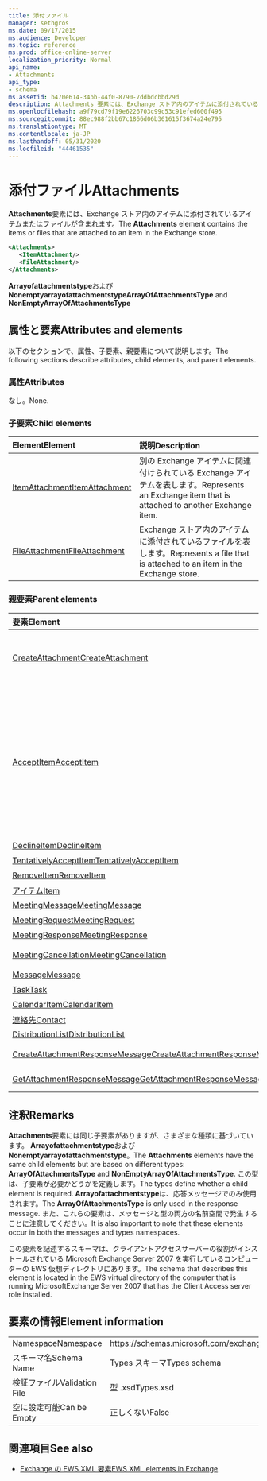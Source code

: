 ```yaml
---
title: 添付ファイル
manager: sethgros
ms.date: 09/17/2015
ms.audience: Developer
ms.topic: reference
ms.prod: office-online-server
localization_priority: Normal
api_name:
- Attachments
api_type:
- schema
ms.assetid: b470e614-34bb-44f0-8790-7ddbdcbbd29d
description: Attachments 要素には、Exchange ストア内のアイテムに添付されているアイテムまたはファイルが含まれます。
ms.openlocfilehash: a9f79cd79f19e6226703c99c53c91efed600f495
ms.sourcegitcommit: 88ec988f2bb67c1866d06b361615f3674a24e795
ms.translationtype: MT
ms.contentlocale: ja-JP
ms.lasthandoff: 05/31/2020
ms.locfileid: "44461535"
---
```

# <a name="attachments"></a><span data-ttu-id="2c93a-103">添付ファイル</span><span class="sxs-lookup"><span data-stu-id="2c93a-103">Attachments</span></span>

<span data-ttu-id="2c93a-104">**Attachments**要素には、Exchange ストア内のアイテムに添付されているアイテムまたはファイルが含まれます。</span><span class="sxs-lookup"><span data-stu-id="2c93a-104">The **Attachments** element contains the items or files that are attached to an item in the Exchange store.</span></span> 
  
```xml
<Attachments>
   <ItemAttachment/>
   <FileAttachment/>
</Attachments>
```

 <span data-ttu-id="2c93a-105">**Arrayofattachmentstype**および**Nonemptyarrayofattachmentstype**</span><span class="sxs-lookup"><span data-stu-id="2c93a-105">**ArrayOfAttachmentsType** and **NonEmptyArrayOfAttachmentsType**</span></span>
## <a name="attributes-and-elements"></a><span data-ttu-id="2c93a-106">属性と要素</span><span class="sxs-lookup"><span data-stu-id="2c93a-106">Attributes and elements</span></span>

<span data-ttu-id="2c93a-107">以下のセクションで、属性、子要素、親要素について説明します。</span><span class="sxs-lookup"><span data-stu-id="2c93a-107">The following sections describe attributes, child elements, and parent elements.</span></span>
  
### <a name="attributes"></a><span data-ttu-id="2c93a-108">属性</span><span class="sxs-lookup"><span data-stu-id="2c93a-108">Attributes</span></span>

<span data-ttu-id="2c93a-109">なし。</span><span class="sxs-lookup"><span data-stu-id="2c93a-109">None.</span></span>
  
### <a name="child-elements"></a><span data-ttu-id="2c93a-110">子要素</span><span class="sxs-lookup"><span data-stu-id="2c93a-110">Child elements</span></span>

|<span data-ttu-id="2c93a-111">**Element**</span><span class="sxs-lookup"><span data-stu-id="2c93a-111">**Element**</span></span>|<span data-ttu-id="2c93a-112">**説明**</span><span class="sxs-lookup"><span data-stu-id="2c93a-112">**Description**</span></span>|
|:-----|:-----|
|[<span data-ttu-id="2c93a-113">ItemAttachment</span><span class="sxs-lookup"><span data-stu-id="2c93a-113">ItemAttachment</span></span>](itemattachment.md) <br/> |<span data-ttu-id="2c93a-114">別の Exchange アイテムに関連付けられている Exchange アイテムを表します。</span><span class="sxs-lookup"><span data-stu-id="2c93a-114">Represents an Exchange item that is attached to another Exchange item.</span></span>  <br/> |
|[<span data-ttu-id="2c93a-115">FileAttachment</span><span class="sxs-lookup"><span data-stu-id="2c93a-115">FileAttachment</span></span>](fileattachment.md) <br/> |<span data-ttu-id="2c93a-116">Exchange ストア内のアイテムに添付されているファイルを表します。</span><span class="sxs-lookup"><span data-stu-id="2c93a-116">Represents a file that is attached to an item in the Exchange store.</span></span>  <br/> |
   
### <a name="parent-elements"></a><span data-ttu-id="2c93a-117">親要素</span><span class="sxs-lookup"><span data-stu-id="2c93a-117">Parent elements</span></span>

|<span data-ttu-id="2c93a-118">**要素**</span><span class="sxs-lookup"><span data-stu-id="2c93a-118">**Element**</span></span>|<span data-ttu-id="2c93a-119">**説明**</span><span class="sxs-lookup"><span data-stu-id="2c93a-119">**Description**</span></span>|
|:-----|:-----|
|[<span data-ttu-id="2c93a-120">CreateAttachment</span><span class="sxs-lookup"><span data-stu-id="2c93a-120">CreateAttachment</span></span>](createattachment.md) <br/> |<span data-ttu-id="2c93a-121">Exchange ストア内のアイテムの添付ファイルを作成するための要求を定義します。</span><span class="sxs-lookup"><span data-stu-id="2c93a-121">Defines a request to create an attachment to an item in the Exchange store.</span></span><br/><br/> <span data-ttu-id="2c93a-122">この要素の XPath 式を次に示します。`/CreateAttachment`</span><span class="sxs-lookup"><span data-stu-id="2c93a-122">The following is the XPath expression to this element:  `/CreateAttachment`</span></span> <br/> |
|[<span data-ttu-id="2c93a-123">AcceptItem</span><span class="sxs-lookup"><span data-stu-id="2c93a-123">AcceptItem</span></span>](acceptitem.md) <br/> | <span data-ttu-id="2c93a-124">会議出席依頼への返信を承諾するかを表します。</span><span class="sxs-lookup"><span data-stu-id="2c93a-124">Represents an Accept reply to a meeting request.</span></span><br/><br/><span data-ttu-id="2c93a-125">この要素の XPath 式の一部を次に示します。</span><span class="sxs-lookup"><span data-stu-id="2c93a-125">The following are some of the XPath expressions to this element:</span></span><ul><li>`/CreateItem/Items`</li><li>`/MeetingRequest/ConflictingMeetings` </li><li>`/SetItemField/CalendarItem/ConflictingMeetings`</li><li>`/AppendToItemField/CalendarItem/ConflictingMeetings`</li><li>`/AcceptItem/Attachments/ItemAttachment/CalendarItem/ConflictingMeetings`</li><li>`/DeclineItem/Attachments/ItemAttachment/CalendarItem/ConflictingMeetings`</li><li>`/UpdateItem/ItemChanges/ItemChange/Updates/AppendToItemField/CalendarItem/AdjacentMeetings`</li><li>`/CreateAttachmentResponseMessage/Attachments/ItemAttachment/CalendarItem/AdjacentMeetings`</li><li>`/GetAttachmentResponseMessage/Attachments/ItemAttachment/CalendarItem/AdjacentMeetings`</li></ul> |
|[<span data-ttu-id="2c93a-126">DeclineItem</span><span class="sxs-lookup"><span data-stu-id="2c93a-126">DeclineItem</span></span>](declineitem.md) <br/> |<span data-ttu-id="2c93a-127">会議出席依頼への返信を拒否することを表します。</span><span class="sxs-lookup"><span data-stu-id="2c93a-127">Represents a Decline reply to a meeting request.</span></span>  <br/> |
|[<span data-ttu-id="2c93a-128">TentativelyAcceptItem</span><span class="sxs-lookup"><span data-stu-id="2c93a-128">TentativelyAcceptItem</span></span>](tentativelyacceptitem.md) <br/> |<span data-ttu-id="2c93a-129">会議出席依頼に対する仮の返信を表します。</span><span class="sxs-lookup"><span data-stu-id="2c93a-129">Represents a Tentative reply to a meeting request.</span></span>  <br/> |
|[<span data-ttu-id="2c93a-130">RemoveItem</span><span class="sxs-lookup"><span data-stu-id="2c93a-130">RemoveItem</span></span>](removeitem.md) <br/> |<span data-ttu-id="2c93a-131">Exchange ストアからアイテムを削除します。</span><span class="sxs-lookup"><span data-stu-id="2c93a-131">Removes an item from the Exchange store.</span></span>  <br/> |
|[<span data-ttu-id="2c93a-132">アイテム</span><span class="sxs-lookup"><span data-stu-id="2c93a-132">Item</span></span>](item.md) <br/> |<span data-ttu-id="2c93a-133">汎用の Exchange アイテムを表します。</span><span class="sxs-lookup"><span data-stu-id="2c93a-133">Represents a generic Exchange item.</span></span>  <br/> |
|[<span data-ttu-id="2c93a-134">MeetingMessage</span><span class="sxs-lookup"><span data-stu-id="2c93a-134">MeetingMessage</span></span>](meetingmessage.md) <br/> |<span data-ttu-id="2c93a-135">Exchange ストア内の会議を表します。</span><span class="sxs-lookup"><span data-stu-id="2c93a-135">Represents a meeting in the Exchange store.</span></span>  <br/> |
|[<span data-ttu-id="2c93a-136">MeetingRequest</span><span class="sxs-lookup"><span data-stu-id="2c93a-136">MeetingRequest</span></span>](meetingrequest.md) <br/> |<span data-ttu-id="2c93a-137">Exchange ストア内の会議出席依頼を表します。</span><span class="sxs-lookup"><span data-stu-id="2c93a-137">Represents a meeting request in the Exchange store.</span></span>  <br/> |
|[<span data-ttu-id="2c93a-138">MeetingResponse</span><span class="sxs-lookup"><span data-stu-id="2c93a-138">MeetingResponse</span></span>](meetingresponse.md) <br/> |<span data-ttu-id="2c93a-139">Exchange ストア内の会議の応答を表します。</span><span class="sxs-lookup"><span data-stu-id="2c93a-139">Represents a meeting response in the Exchange store.</span></span>  <br/> |
|[<span data-ttu-id="2c93a-140">MeetingCancellation</span><span class="sxs-lookup"><span data-stu-id="2c93a-140">MeetingCancellation</span></span>](meetingcancellation.md) <br/> |<span data-ttu-id="2c93a-141">Exchange ストア内の会議の取り消しを表します。</span><span class="sxs-lookup"><span data-stu-id="2c93a-141">Represents a meeting cancellation in the Exchange store.</span></span>  <br/> |
|[<span data-ttu-id="2c93a-142">Message</span><span class="sxs-lookup"><span data-stu-id="2c93a-142">Message</span></span>](message-ex15websvcsotherref.md) <br/> |<span data-ttu-id="2c93a-143">Exchange 電子メールメッセージを表します。</span><span class="sxs-lookup"><span data-stu-id="2c93a-143">Represents an Exchange e-mail message.</span></span>  <br/> |
|[<span data-ttu-id="2c93a-144">Task</span><span class="sxs-lookup"><span data-stu-id="2c93a-144">Task</span></span>](task.md) <br/> |<span data-ttu-id="2c93a-145">Exchange ストア内のタスクを表します。</span><span class="sxs-lookup"><span data-stu-id="2c93a-145">Represents a task in the Exchange store.</span></span>  <br/> |
|[<span data-ttu-id="2c93a-146">CalendarItem</span><span class="sxs-lookup"><span data-stu-id="2c93a-146">CalendarItem</span></span>](calendaritem.md) <br/> |<span data-ttu-id="2c93a-147">Exchange の予定表アイテムを表します。</span><span class="sxs-lookup"><span data-stu-id="2c93a-147">Represents an Exchange calendar item.</span></span>  <br/> |
|[<span data-ttu-id="2c93a-148">連絡先</span><span class="sxs-lookup"><span data-stu-id="2c93a-148">Contact</span></span>](contact.md) <br/> |<span data-ttu-id="2c93a-149">Exchange の連絡先アイテムを表します。</span><span class="sxs-lookup"><span data-stu-id="2c93a-149">Represents an Exchange contact item.</span></span>  <br/> |
|[<span data-ttu-id="2c93a-150">DistributionList</span><span class="sxs-lookup"><span data-stu-id="2c93a-150">DistributionList</span></span>](distributionlist.md) <br/> |<span data-ttu-id="2c93a-151">配布リストを表します。</span><span class="sxs-lookup"><span data-stu-id="2c93a-151">Represents a distribution list.</span></span>  <br/> |
|[<span data-ttu-id="2c93a-152">CreateAttachmentResponseMessage</span><span class="sxs-lookup"><span data-stu-id="2c93a-152">CreateAttachmentResponseMessage</span></span>](createattachmentresponsemessage.md) <br/> |<span data-ttu-id="2c93a-153">1つの CreateAttachment 要求の状態と結果を格納します。</span><span class="sxs-lookup"><span data-stu-id="2c93a-153">Contains the status and result of a single CreateAttachment request.</span></span>  <br/> |
|[<span data-ttu-id="2c93a-154">GetAttachmentResponseMessage</span><span class="sxs-lookup"><span data-stu-id="2c93a-154">GetAttachmentResponseMessage</span></span>](getattachmentresponsemessage.md) <br/> |<span data-ttu-id="2c93a-155">GetAttachment 要求の状態と結果を格納します。</span><span class="sxs-lookup"><span data-stu-id="2c93a-155">Contains the status and result of a GetAttachment request.</span></span>  <br/> |
   
## <a name="remarks"></a><span data-ttu-id="2c93a-156">注釈</span><span class="sxs-lookup"><span data-stu-id="2c93a-156">Remarks</span></span>

<span data-ttu-id="2c93a-157">**Attachments**要素には同じ子要素がありますが、さまざまな種類に基づいています。 **Arrayofattachmentstype**および**Nonemptyarrayofattachmentstype**。</span><span class="sxs-lookup"><span data-stu-id="2c93a-157">The **Attachments** elements have the same child elements but are based on different types: **ArrayOfAttachmentsType** and **NonEmptyArrayOfAttachmentsType**.</span></span> <span data-ttu-id="2c93a-158">この型は、子要素が必要かどうかを定義します。</span><span class="sxs-lookup"><span data-stu-id="2c93a-158">The types define whether a child element is required.</span></span> <span data-ttu-id="2c93a-159">**Arrayofattachmentstype**は、応答メッセージでのみ使用されます。</span><span class="sxs-lookup"><span data-stu-id="2c93a-159">The **ArrayOfAttachmentsType** is only used in the response message.</span></span> <span data-ttu-id="2c93a-160">また、これらの要素は、メッセージと型の両方の名前空間で発生することに注意してください。</span><span class="sxs-lookup"><span data-stu-id="2c93a-160">It is also important to note that these elements occur in both the messages and types namespaces.</span></span> 
  
<span data-ttu-id="2c93a-161">この要素を記述するスキーマは、クライアントアクセスサーバーの役割がインストールされている Microsoft Exchange Server 2007 を実行しているコンピューターの EWS 仮想ディレクトリにあります。</span><span class="sxs-lookup"><span data-stu-id="2c93a-161">The schema that describes this element is located in the EWS virtual directory of the computer that is running MicrosoftExchange Server 2007 that has the Client Access server role installed.</span></span>
  
## <a name="element-information"></a><span data-ttu-id="2c93a-162">要素の情報</span><span class="sxs-lookup"><span data-stu-id="2c93a-162">Element information</span></span>

|||
|:-----|:-----|
|<span data-ttu-id="2c93a-163">Namespace</span><span class="sxs-lookup"><span data-stu-id="2c93a-163">Namespace</span></span>  <br/> |https://schemas.microsoft.com/exchange/services/2006/types  <br/> |
|<span data-ttu-id="2c93a-164">スキーマ名</span><span class="sxs-lookup"><span data-stu-id="2c93a-164">Schema Name</span></span>  <br/> |<span data-ttu-id="2c93a-165">Types スキーマ</span><span class="sxs-lookup"><span data-stu-id="2c93a-165">Types schema</span></span>  <br/> |
|<span data-ttu-id="2c93a-166">検証ファイル</span><span class="sxs-lookup"><span data-stu-id="2c93a-166">Validation File</span></span>  <br/> |<span data-ttu-id="2c93a-167">型 .xsd</span><span class="sxs-lookup"><span data-stu-id="2c93a-167">Types.xsd</span></span>  <br/> |
|<span data-ttu-id="2c93a-168">空に設定可能</span><span class="sxs-lookup"><span data-stu-id="2c93a-168">Can be Empty</span></span>  <br/> |<span data-ttu-id="2c93a-169">正しくない</span><span class="sxs-lookup"><span data-stu-id="2c93a-169">False</span></span>  <br/> |
   
## <a name="see-also"></a><span data-ttu-id="2c93a-170">関連項目</span><span class="sxs-lookup"><span data-stu-id="2c93a-170">See also</span></span>

- [<span data-ttu-id="2c93a-171">Exchange の EWS XML 要素</span><span class="sxs-lookup"><span data-stu-id="2c93a-171">EWS XML elements in Exchange</span></span>](ews-xml-elements-in-exchange.md)

